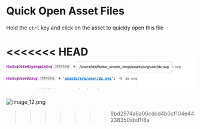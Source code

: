 # Quick Open Asset Files

Hold the `ctrl` key and click on the asset to quickly open this file

<<<<<<< HEAD
![image_12.png](../../assets/images/image_12.png)
=======
![image_12.png](/images/image_12.png)
>>>>>>> 9bd2974a6a06cdcd4b0cf104e44238350abd1f8a
